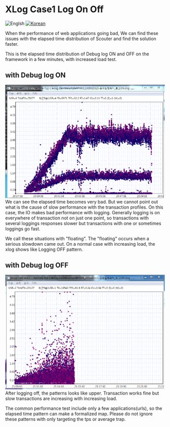 # XLog Case1 Log On Off
![Englsh](https://img.shields.io/badge/language-English-red.svg) [![Korean](https://img.shields.io/badge/language-Korean-blue.svg)](XLogCase1LogOnOff_kr.md)

When the performance of web applications going bad, We can find these issues with the elapsed time distribution of Scouter and find the solution faster.

This is the elapsed time distribution of Debug log ON and OFF on the framework in a few minutes, with increased load test.

## with Debug log ON
![Log On](../img/client/xlog_log_on_case.png)
We can see the elapsed time becomes very bad. 
But we cannot point out what is the cause of slow performance with the transaction profiles. 
On this case, the IO makes bad performance with logging. 
Generally logging is on everywhere of transaction not on just one point, so transactions with several loggings responses slower but transactions with one or sometimes loggings go fast.

We call these situations with "floating". The "floating" occurs when a serious slowdown came out. 
On a normal case with increasing load, the xlog shows like Logging OFF pattern. 

## with Debug log OFF
![Log Off](../img/client/xlog_log_off_case.png)
After logging off, the patterns looks like upper. 
Transaction works fine but slow transactions are increasing with increasing load.

The common performance test include only a few applications(urls), so the elapsed time pattern can make a formalized map. 
Please do not ignore these patterns with only targeting the tps or average trap.
